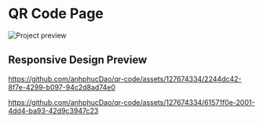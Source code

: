 # QR Code Page

![Project preview](https://github.com/anhphucDao/qr-code/assets/127674334/fa20eb3c-e7bc-458b-9c3d-356b6c427142)
 
## Responsive Design Preview


https://github.com/anhphucDao/qr-code/assets/127674334/2244dc42-8f7e-4299-b097-94c2d8ad74e0



https://github.com/anhphucDao/qr-code/assets/127674334/61571f0e-2001-4dd4-ba93-42d9c3947c23

